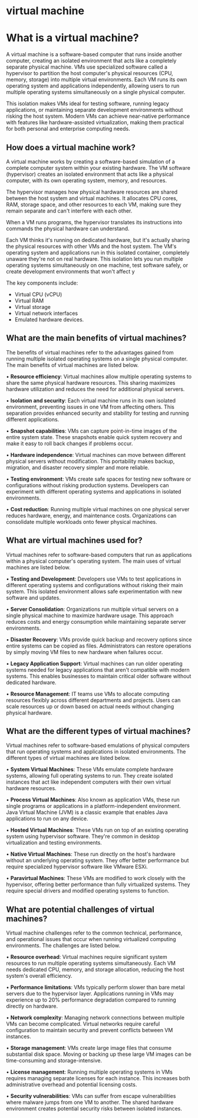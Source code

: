 # virtual machine

# What is a virtual machine?

A virtual machine is a software-based computer that runs inside another computer, creating an isolated environment that acts like a completely separate physical machine. VMs use specialized software called a hypervisor to partition the host computer's physical resources (CPU, memory, storage) into multiple virtual environments. Each VM runs its own operating system and applications independently, allowing users to run multiple operating systems simultaneously on a single physical computer.

This isolation makes VMs ideal for testing software, running legacy applications, or maintaining separate development environments without risking the host system. Modern VMs can achieve near-native performance with features like hardware-assisted virtualization, making them practical for both personal and enterprise computing needs.

## How does a virtual machine work?

A virtual machine works by creating a software-based simulation of a complete computer system within your existing hardware. The VM software (hypervisor) creates an isolated environment that acts like a physical computer, with its own operating system, memory, and resources.

The hypervisor manages how physical hardware resources are shared between the host system and virtual machines. It allocates CPU cores, RAM, storage space, and other resources to each VM, making sure they remain separate and can't interfere with each other.

When a VM runs programs, the hypervisor translates its instructions into commands the physical hardware can understand.

Each VM thinks it's running on dedicated hardware, but it's actually sharing the physical resources with other VMs and the host system. The VM's operating system and applications run in this isolated container, completely unaware they're not on real hardware. This isolation lets you run multiple operating systems simultaneously on one machine, test software safely, or create development environments that won't affect y

The key components include:
- Virtual CPU (vCPU)
- Virtual RAM
- Virtual storage
- Virtual network interfaces
- Emulated hardware devices.

## What are the main benefits of virtual machines?

The benefits of virtual machines refer to the advantages gained from running multiple isolated operating systems on a single physical computer. The main benefits of virtual machines are listed below.

• **Resource efficiency**: Virtual machines allow multiple operating systems to share the same physical hardware resources. This sharing maximizes hardware utilization and reduces the need for additional physical servers.

• **Isolation and security**: Each virtual machine runs in its own isolated environment, preventing issues in one VM from affecting others. This separation provides enhanced security and stability for testing and running different applications.

• **Snapshot capabilities**: VMs can capture point-in-time images of the entire system state. These snapshots enable quick system recovery and make it easy to roll back changes if problems occur.

• **Hardware independence**: Virtual machines can move between different physical servers without modification. This portability makes backup, migration, and disaster recovery simpler and more reliable.

• **Testing environment**: VMs create safe spaces for testing new software or configurations without risking production systems. Developers can experiment with different operating systems and applications in isolated environments.

• **Cost reduction**: Running multiple virtual machines on one physical server reduces hardware, energy, and maintenance costs. Organizations can consolidate multiple workloads onto fewer physical machines.

## What are virtual machines used for?

Virtual machines refer to software-based computers that run as applications within a physical computer's operating system. The main uses of virtual machines are listed below.

• **Testing and Development**: Developers use VMs to test applications in different operating systems and configurations without risking their main system. This isolated environment allows safe experimentation with new software and updates.

• **Server Consolidation**: Organizations run multiple virtual servers on a single physical machine to maximize hardware usage. This approach reduces costs and energy consumption while maintaining separate server environments.

• **Disaster Recovery**: VMs provide quick backup and recovery options since entire systems can be copied as files. Administrators can restore operations by simply moving VM files to new hardware when failures occur.

• **Legacy Application Support**: Virtual machines can run older operating systems needed for legacy applications that aren't compatible with modern systems. This enables businesses to maintain critical older software without dedicated hardware.

• **Resource Management**: IT teams use VMs to allocate computing resources flexibly across different departments and projects. Users can scale resources up or down based on actual needs without changing physical hardware.

## What are the different types of virtual machines?

Virtual machines refer to software-based emulations of physical computers that run operating systems and applications in isolated environments. The different types of virtual machines are listed below.

• **System Virtual Machines**: These VMs emulate complete hardware systems, allowing full operating systems to run. They create isolated instances that act like independent computers with their own virtual hardware resources.

• **Process Virtual Machines**: Also known as application VMs, these run single programs or applications in a platform-independent environment. Java Virtual Machine (JVM) is a classic example that enables Java applications to run on any device.

• **Hosted Virtual Machines**: These VMs run on top of an existing operating system using hypervisor software. They're common in desktop virtualization and testing environments.

• **Native Virtual Machines**: These run directly on the host's hardware without an underlying operating system. They offer better performance but require specialized hypervisor software like VMware ESXi.

• **Paravirtual Machines**: These VMs are modified to work closely with the hypervisor, offering better performance than fully virtualized systems. They require special drivers and modified operating systems to function.

## What are potential challenges of virtual machines?

Virtual machine challenges refer to the common technical, performance, and operational issues that occur when running virtualized computing environments. The challenges are listed below.

• **Resource overhead**: Virtual machines require significant system resources to run multiple operating systems simultaneously. Each VM needs dedicated CPU, memory, and storage allocation, reducing the host system's overall efficiency.

• **Performance limitations**: VMs typically perform slower than bare metal servers due to the hypervisor layer. Applications running in VMs may experience up to 20% performance degradation compared to running directly on hardware.

• **Network complexity**: Managing network connections between multiple VMs can become complicated. Virtual networks require careful configuration to maintain security and prevent conflicts between VM instances.

• **Storage management**: VMs create large image files that consume substantial disk space. Moving or backing up these large VM images can be time-consuming and storage-intensive.

• **License management**: Running multiple operating systems in VMs requires managing separate licenses for each instance. This increases both administrative overhead and potential licensing costs.

• **Security vulnerabilities**: VMs can suffer from escape vulnerabilities where malware jumps from one VM to another. The shared hardware environment creates potential security risks between isolated instances.

